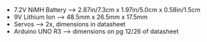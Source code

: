 - 7.2V NiMH Battery --> 2.87in/7.3cm x 1.97in/5.0cm x 0.58in/1.5cm
- 9V Lithium Ion --> 48.5mm x 26.5mm x 17.5mm
- Servos --> 2x, dimensions in datasheet
- Arduino UNO R3 --> dimensions on pg 12/26 of datasheet
